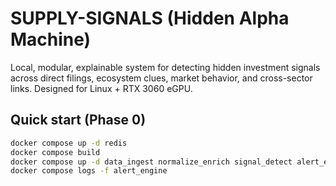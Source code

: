 # SUPPLY-SIGNALS (Hidden Alpha Machine)

Local, modular, explainable system for detecting hidden investment signals across direct filings, ecosystem clues, market behavior, and cross-sector links. Designed for Linux + RTX 3060 eGPU.

## Quick start (Phase 0)
```bash
docker compose up -d redis
docker compose build
docker compose up -d data_ingest normalize_enrich signal_detect alert_engine
docker compose logs -f alert_engine
